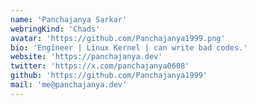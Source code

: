 ```yaml
---
name: 'Panchajanya Sarkar'
webringKind: 'Chads'
avatar: 'https://github.com/Panchajanya1999.png'
bio: 'Engineer | Linux Kernel | can write bad codes.'
website: 'https://panchajanya.dev'
twitter: 'https://x.com/panchajanya0608'
github: 'https://github.com/Panchajanya1999'
mail: 'me@panchajanya.dev'
---
```

